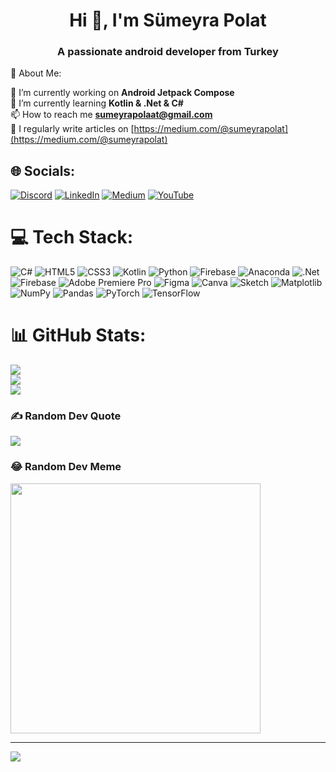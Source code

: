 <h1 align="center">Hi 👋, I'm Sümeyra Polat</h1>
<h3 align="center">A passionate android developer from Turkey</h3>

💫 About Me:

🔭 I’m currently working on **Android Jetpack Compose** <br>🌱 I’m currently learning **Kotlin & .Net & C#** <br>📫 How to reach me **sumeyrapolaat@gmail.com** <br>📝 I regularly write articles on [https://medium.com/@sumeyrapolat](https://medium.com/@sumeyrapolat)<br>


## 🌐 Socials:
[![Discord](https://img.shields.io/badge/Discord-%237289DA.svg?logo=discord&logoColor=white)](https://discord.gg/sumeyrapolat) [![LinkedIn](https://img.shields.io/badge/LinkedIn-%230077B5.svg?logo=linkedin&logoColor=white)](https://linkedin.com/in/sumeyra-polat06) [![Medium](https://img.shields.io/badge/Medium-12100E?logo=medium&logoColor=white)](https://medium.com/@@SumeyraPolat) [![YouTube](https://img.shields.io/badge/YouTube-%23FF0000.svg?logo=YouTube&logoColor=white)](https://youtube.com/@@SumeyraPolat) 

# 💻 Tech Stack:
![C#](https://img.shields.io/badge/c%23-%23239120.svg?style=for-the-badge&logo=csharp&logoColor=white) ![HTML5](https://img.shields.io/badge/html5-%23E34F26.svg?style=for-the-badge&logo=html5&logoColor=white) ![CSS3](https://img.shields.io/badge/css3-%231572B6.svg?style=for-the-badge&logo=css3&logoColor=white) ![Kotlin](https://img.shields.io/badge/kotlin-%237F52FF.svg?style=for-the-badge&logo=kotlin&logoColor=white) ![Python](https://img.shields.io/badge/python-3670A0?style=for-the-badge&logo=python&logoColor=ffdd54) ![Firebase](https://img.shields.io/badge/firebase-%23039BE5.svg?style=for-the-badge&logo=firebase) ![Anaconda](https://img.shields.io/badge/Anaconda-%2344A833.svg?style=for-the-badge&logo=anaconda&logoColor=white) ![.Net](https://img.shields.io/badge/.NET-5C2D91?style=for-the-badge&logo=.net&logoColor=white) ![Firebase](https://img.shields.io/badge/Firebase-039BE5?style=for-the-badge&logo=Firebase&logoColor=white) ![Adobe Premiere Pro](https://img.shields.io/badge/Adobe%20Premiere%20Pro-9999FF.svg?style=for-the-badge&logo=Adobe%20Premiere%20Pro&logoColor=white) ![Figma](https://img.shields.io/badge/figma-%23F24E1E.svg?style=for-the-badge&logo=figma&logoColor=white) ![Canva](https://img.shields.io/badge/Canva-%2300C4CC.svg?style=for-the-badge&logo=Canva&logoColor=white) ![Sketch](https://img.shields.io/badge/Sketch-FFB387?style=for-the-badge&logo=sketch&logoColor=black) ![Matplotlib](https://img.shields.io/badge/Matplotlib-%23ffffff.svg?style=for-the-badge&logo=Matplotlib&logoColor=black) ![NumPy](https://img.shields.io/badge/numpy-%23013243.svg?style=for-the-badge&logo=numpy&logoColor=white) ![Pandas](https://img.shields.io/badge/pandas-%23150458.svg?style=for-the-badge&logo=pandas&logoColor=white) ![PyTorch](https://img.shields.io/badge/PyTorch-%23EE4C2C.svg?style=for-the-badge&logo=PyTorch&logoColor=white) ![TensorFlow](https://img.shields.io/badge/TensorFlow-%23FF6F00.svg?style=for-the-badge&logo=TensorFlow&logoColor=white)
# 📊 GitHub Stats:
![](https://github-readme-stats.vercel.app/api?username=sumeyrapolat&theme=midnight-purple&hide_border=false&include_all_commits=true&count_private=true)<br/>
![](https://github-readme-streak-stats.herokuapp.com/?user=sumeyrapolat&theme=midnight-purple&hide_border=false)<br/>
![](https://github-readme-stats.vercel.app/api/top-langs/?username=sumeyrapolat&theme=midnight-purple&hide_border=false&include_all_commits=true&count_private=true&layout=compact)

### ✍️ Random Dev Quote
![](https://quotes-github-readme.vercel.app/api?type=horizontal&theme=radical)

### 😂 Random Dev Meme
<img src='https://randommeme-five.vercel.app/' style="height: 400px;"/>

---
[![](https://visitcount.itsvg.in/api?id=sumeyrapolat&icon=0&color=5)](https://visitcount.itsvg.in)

<!-- Proudly created with GPRM ( https://gprm.itsvg.in ) -->
